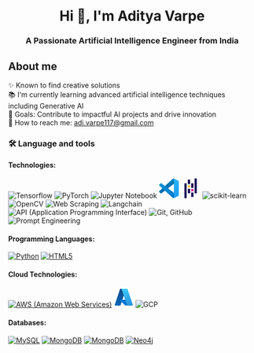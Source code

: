 <h1 align="center">Hi 👋, I'm Aditya Varpe</h1>
<h3 align="center">A Passionate Artificial Intelligence Engineer from India</h3>

<h2 align="left">About me</h2>

<p align="left">✨ Known to find creative solutions <br>📚 I'm currently learning advanced artificial intelligence techniques including Generative AI<br>🎯 Goals: Contribute to impactful AI projects and drive innovation<br>📧 How to reach me: <a href="mailto:adi.varpe117@gmail.com">adi.varpe117@gmail.com</a></p>


<h3 align="left">🛠 Language and tools</h3>

<div align="left">
  <h4>Technologies:</h4>
  <img src="https://avatars.githubusercontent.com/u/15658638?v=4" alt="Tensorflow" height="40"/>
  <img src="https://avatars.githubusercontent.com/u/21003710?v=4" alt="PyTorch" height="40"/>
    <img src="https://upload.wikimedia.org/wikipedia/commons/thumb/3/38/Jupyter_logo.svg/1767px-Jupyter_logo.svg.png" alt="Jupyter Notebook" height="40" width="40"/>

  <img src="https://raw.githubusercontent.com/github/explore/bbd48b997e8d0bef63f676eca4da5e1f76487b56/topics/visual-studio-code/visual-studio-code.png" alt="VS code" height="40" width="40"/>
  <img src="https://raw.githubusercontent.com/devicons/devicon/2ae2a900d2f041da66e950e4d48052658d850630/icons/pandas/pandas-original.svg" alt="pandas" height="40"/>
  <img src="https://upload.wikimedia.org/wikipedia/commons/0/05/Scikit_learn_logo_small.svg" alt="scikit-learn" height="40"/>
  <img src="https://www.vectorlogo.zone/logos/opencv/opencv-icon.svg" alt="OpenCV" height="40"/>
  <img src="https://raw.githubusercontent.com/VinciGit00/Scrapegraph-ai/main/docs/assets/scrapegraphai_logo.png" alt="Web Scraping" height="40"/>
  <img src="[https://upload.wikimedia.org/wikipedia/commons/thumb/5/51/LangChain_logo.svg/1200px-LangChain_logo.svg.png](https://avatars.githubusercontent.com/u/126733545?s=280&v=4)" alt="Langchain" height="40"/>
  <img src="https://img.icons8.com/color/48/000000/api-settings.png" alt="API (Application Programming Interface)" height="40"/>
  <img src="https://img.icons8.com/color/48/000000/github--v1.png" alt="Git, GitHub" height="40"/>
  <img src="https://promptengineering.org/content/images/2023/06/Prompt-engineering-logos.png" alt="Prompt Engineering" height="40"/>

  
  <h4>Programming Languages:</h4>
  <a href="#"><img src="https://cdn.jsdelivr.net/gh/devicons/devicon/icons/python/python-original.svg" alt="Python" height="40"/></a>
  <a href="#"><img src="https://cdn.jsdelivr.net/gh/devicons/devicon/icons/html5/html5-original.svg" alt="HTML5" height="40"/></a>
  
  <h4>Cloud Technologies:</h4>
  <a href="#"><img src="https://cdn.jsdelivr.net/gh/devicons/devicon/icons/amazonwebservices/amazonwebservices-original-wordmark.svg" alt="AWS (Amazon Web Services)" height="40"/></a>
  <a href="#"><img src="https://raw.githubusercontent.com/github/explore/eaef8552d8b082ffafe2bfc8a5023d47da904aac/topics/azure/azure.png" alt="Azure (Microsoft Azure)" height="40"/></a>
  <img src="https://www.vectorlogo.zone/logos/google_cloud/google_cloud-icon.svg" alt="GCP" height="40"/>
  
  <h4>Databases:</h4>
  <a href="#"><img src="https://cdn.jsdelivr.net/gh/devicons/devicon/icons/mysql/mysql-original-wordmark.svg" alt="MySQL" height="40"/></a>
  <a href="#"><img src="https://cdn.jsdelivr.net/gh/devicons/devicon/icons/mongodb/mongodb-original-wordmark.svg" alt="MongoDB" height="40"/></a>
  <a href="#"><img src="https://pypi-camo.freetls.fastly.net/0dff2817a1c53fd57e681e0bcbdcfb1a35b8d6b5/68747470733a2f2f6769746875622e636f6d2f6a696e612d61692f766563746f7264622f626c6f622f6d61696e2f2e676974687562253246696d61676573253246766563746f7264622d6c6f676f2e706e673f7261773d74727565" alt="MongoDB" height="40"/></a>
  <a href="#"><img src="https://www.google.com/url?sa=i&url=https%3A%2F%2Fgithub.com%2Fneo4j&psig=AOvVaw2EcFdmmOfdwzXCmUDV_8Yo&ust=1717704679663000&source=images&cd=vfe&opi=89978449&ved=0CBIQjRxqFwoTCPjYzeCixYYDFQAAAAAdAAAAABAE
" alt="Neo4j" height="40"/></a>


  
